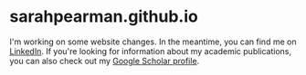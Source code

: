 # sarahpearman.github.io

I'm working on some website changes. In the meantime, you can find me on [LinkedIn](https://www.linkedin.com/in/sarahpearman/). If you're looking for information about my academic publications, you can also check out my [Google Scholar profile](https://scholar.google.com/citations?user=apbdZl0AAAAJ&hl=en).
